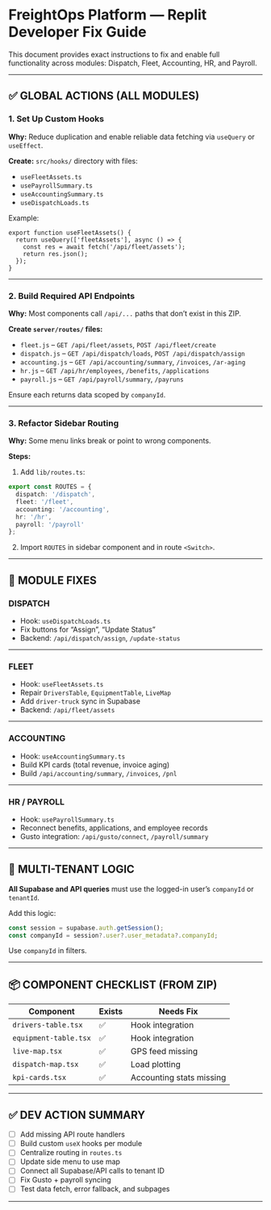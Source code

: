 
# FreightOps Platform — Replit Developer Fix Guide

This document provides exact instructions to fix and enable full functionality across modules: Dispatch, Fleet, Accounting, HR, and Payroll.

---

## ✅ GLOBAL ACTIONS (ALL MODULES)

### 1. Set Up Custom Hooks
**Why:** Reduce duplication and enable reliable data fetching via `useQuery` or `useEffect`.

**Create:** `src/hooks/` directory with files:
- `useFleetAssets.ts`
- `usePayrollSummary.ts`
- `useAccountingSummary.ts`
- `useDispatchLoads.ts`

Example:
```tsx
export function useFleetAssets() {
  return useQuery(['fleetAssets'], async () => {
    const res = await fetch('/api/fleet/assets');
    return res.json();
  });
}
```

---

### 2. Build Required API Endpoints
**Why:** Most components call `/api/...` paths that don’t exist in this ZIP.

**Create `server/routes/` files:**
- `fleet.js` – `GET /api/fleet/assets`, `POST /api/fleet/create`
- `dispatch.js` – `GET /api/dispatch/loads`, `POST /api/dispatch/assign`
- `accounting.js` – `GET /api/accounting/summary`, `/invoices`, `/ar-aging`
- `hr.js` – `GET /api/hr/employees`, `/benefits`, `/applications`
- `payroll.js` – `GET /api/payroll/summary`, `/payruns`

Ensure each returns data scoped by `companyId`.

---

### 3. Refactor Sidebar Routing
**Why:** Some menu links break or point to wrong components.

**Steps:**
1. Add `lib/routes.ts`:
```ts
export const ROUTES = {
  dispatch: '/dispatch',
  fleet: '/fleet',
  accounting: '/accounting',
  hr: '/hr',
  payroll: '/payroll'
};
```
2. Import `ROUTES` in sidebar component and in route `<Switch>`.

---

## 🔧 MODULE FIXES

### DISPATCH
- Hook: `useDispatchLoads.ts`
- Fix buttons for “Assign”, “Update Status”
- Backend: `/api/dispatch/assign`, `/update-status`

---

### FLEET
- Hook: `useFleetAssets.ts`
- Repair `DriversTable`, `EquipmentTable`, `LiveMap`
- Add `driver-truck` sync in Supabase
- Backend: `/api/fleet/assets`

---

### ACCOUNTING
- Hook: `useAccountingSummary.ts`
- Build KPI cards (total revenue, invoice aging)
- Build `/api/accounting/summary`, `/invoices`, `/pnl`

---

### HR / PAYROLL
- Hook: `usePayrollSummary.ts`
- Reconnect benefits, applications, and employee records
- Gusto integration: `/api/gusto/connect`, `/payroll/summary`

---

## 🔄 MULTI-TENANT LOGIC
**All Supabase and API queries** must use the logged-in user’s `companyId` or `tenantId`.

Add this logic:
```ts
const session = supabase.auth.getSession();
const companyId = session?.user?.user_metadata?.companyId;
```
Use `companyId` in filters.

---

## 📦 COMPONENT CHECKLIST (FROM ZIP)

| Component | Exists | Needs Fix |
|----------|--------|-----------|
| `drivers-table.tsx` | ✅ | Hook integration |
| `equipment-table.tsx` | ✅ | Hook integration |
| `live-map.tsx` | ✅ | GPS feed missing |
| `dispatch-map.tsx` | ✅ | Load plotting |
| `kpi-cards.tsx` | ✅ | Accounting stats missing |

---

## ✅ DEV ACTION SUMMARY

- [ ] Add missing API route handlers
- [ ] Build custom `useX` hooks per module
- [ ] Centralize routing in `routes.ts`
- [ ] Update side menu to use map
- [ ] Connect all Supabase/API calls to tenant ID
- [ ] Fix Gusto + payroll syncing
- [ ] Test data fetch, error fallback, and subpages

---

